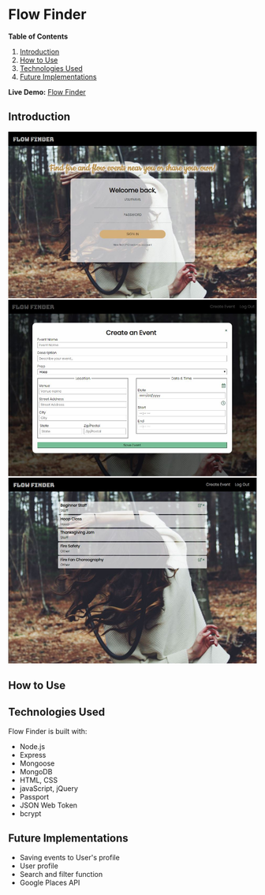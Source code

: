 # Flow Finder

**Table of Contents**

1. [Introduction](#introduction)
2. [How to Use](#how-to-use)
3. [Technologies Used](#technologies-used)
4. [Future Implementations](#future-implementations)

**Live Demo:** [Flow Finder](https://flow-finder-2.herokuapp.com)

## Introduction


![Flow Finder Screenshot](./public/img/screenshot1.JPG)
![Flow Finder Screenshot](./public/img/screenshot2.JPG)
![Flow Finder Screenshot](./public/img/screenshot3.JPG)

## How to Use

## Technologies Used
Flow Finder is built with:
* Node.js
* Express
* Mongoose
* MongoDB
* HTML, CSS
* javaScript, jQuery
* Passport
* JSON Web Token
* bcrypt

## Future Implementations
* Saving events to User's profile
* User profile
* Search and filter function
* Google Places API